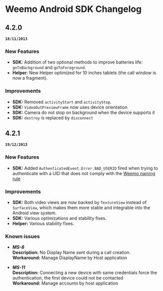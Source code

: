 # Weemo Android SDK Changelog


## 4.2.0

**`18/11/2013`**


### New Features

- **SDK**: Addition of two optional methods to improve batteries life: `goToBackground` and `goToForeground`.
- **Helper**: New Helper optimized for 10 inches tablets (the call window is now a fragment).


### Improvements

- **SDK:** Removed `activityStart` and `activityStop`.
- **SDK:** `VideoOutPreviewFrame` now uses device orientation
- **SDK:** Camera do not stop on background when the device supports it
- **SDK:** `destroy` is replaced by `disconnect`


## 4.2.1

**`19/12/2013`**


### New Features

 - **SDK:** Added `AuthenticatedEvent.Error.BAD_USERID` fired when trying to authenticate with a UID that does not comply with the [Weemo naming rule](https://github.com/weemo/Release-4.x/wiki/WeemoDriver-Naming#uid)


### Improvements

- **SDK:** Both video views are now backed by `TextureView` instead of `SurfaceView`, which makes them more stable and integrable into the Android view system.
- **SDK:** Various optimizations and stability fixes.
- **Helper:** Various stability fixes.


### Known issues


- ***MS-8***  
  **Description:** No Display Name sent during a call creation.  
  **Workaround:** Manage DisplayName by Host application


- ***MS-11***  
  **Description:** Connecting a new device with same credentials force the authentication, the first device could not be contacted  
  **Workaround:** Manage accounts by host application

